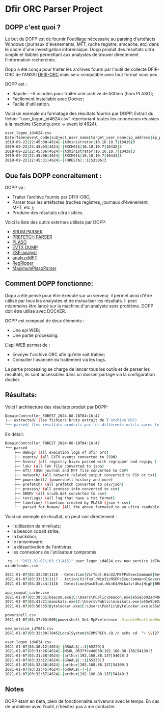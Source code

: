 # Dfir ORC Parser Project

## DOPP c'est quoi ?

Le but de DOPP est de fournir l'outillage nécessaire au parsing d'artéfacts Windows (journaux d'évenements, MFT, ruche registre, amcache, etc) dans le cadre d'une investigation inforensique.
Dopp produit des résultats ultra simple et lisibles permettant aux analystes de trouver directement l'information recherchée.

Dopp a été conçu pour traiter les archives fourni par l'outil de collecte DFIR-ORC de l'ANSSI [DFIR-ORC](https://github.com/dfir-orc) mais sera compatible avec tout format sous peu.

DOPP est :
* Rapide : ~5 minutes pour traiter une archive de 500mo (hors PLASO);
* Facilement installable avec Docker;
* Facile d'utilisation.


Voici un exemple du formatage des résultats fournis par DOPP: 
Extrait du fichier "user_logon_id4624.csv" répertoriant toutes les connexions réussies à la machine (Security.evtx -> event id 4624).

```bash
user_logon_id4624.csv
Date|Time|event_code|subject_user_name|target_user_name|ip_address|ip_port|logon_type
2019-09-22|22:45:00|4624|-|Administrator|10.10.10.7|10419|3
2019-09-22|22:45:03|4624|-|EXCH01$|10.10.10.7|10432|3
2019-09-22|22:45:06|4624|-|Administrator|10.10.10.7|10439|3
2019-09-22|22:45:06|4624|-|EXCH01$|10.10.10.7|10443|3
2019-09-22|22:45:31|4624|-|FOREST$|::1|52506|3
```

## Que fais DOPP concraitement :

DOPP va : 
* Traiter l'archive fournie par DFIR-ORC;
* Parser tous les artéfactes (ruches registres, journaux d'évènement, MFT, etc );
* Produire des résultats ultra lisibles.

Voici la liste des outils externes utilisés par DOPP: 

* [SRUM PARSER](https://github.com/MarkBaggett/srum-dump)
* [PREFETCH PARSER](http://www.505forensics.com)
* [PLASO](https://github.com/log2timeline/plaso)
* [EVTX DUMP](https://github.com/0xrawsec/golang-evtx)
* [ESE-analyst](https://github.com/MarkBaggett/ese-analyst)
* [analyzeMFT](https://github.com/rowingdude/analyzeMFT)
* [RegRipper](https://github.com/keydet89/RegRipper3.0)
* [MaximumPlasoParser](https://github.com/youhgo/maximumPlasoTimelineParser)

## Comment DOPP fonctionne:

Dopp a été pensé pour être éxécuté sur un serveur, il permet ainsi d'être utilisé par tous les analystes et de mutualiser les résultats. Il peut néanmoins être lancé sur la machine d'un analyste sans problème. DOPP doit être utilisé avec DOCKER.

DOPP est composé de deux éléments : 
* Une api WEB;
* Une partie processing.

L'api WEB permet de :
* Envoyer l'archive ORC afin qu'elle soit traitée;
* Consulter l'avancée du traitement via les logs.

La partie processing se charge de lancer tous les outils et de parser les résultats, ils sont accessibles dans un dossier partagé via la configuration docker.

## Résultats:

Voici l'architecture des résultats produit par DOPP:

```bash
DomainController_FOREST_2024-08-18T04:16:47
├── extracted/ (les fichiers bruts extrait de l'archive ORC)
└── parsed/ (les résultats produits par les différents outils aprés le parsing des artéfacts)
```

En détail: 

```bash
DomainController_FOREST_2024-08-18T04:16:47
└── parsed
    ├── debug/ (all execution logs of dfir orc)
    ├── events/ (all EVTX events converted to JSON)
    ├── hives/ (all registry hives parsed with regripper and regipy )
    ├── lnk/ (all lnk file converted to json)
    ├── mft/ (USN journal and MFT file converted to CSV)
    ├── network/ (all network related output converted to CSV or txt)
    ├── powershell/ (powershell history and more)
    ├── prefetch/ (all prefetch converted to csv/json)
    ├── process/ (all process info converted to csv)
    ├── SRUM/ (all srudb.dat converted to csv)
    ├── textLogs/ (all log that have a txt format)
    ├── timeline/ (timeline created by PLASO (json + csv)
    └── parsed_for_human/ (All the above formated to an ultra readable format)
```

Voici un exemple de résultat, on peut voir directement :
* l'utilisation de mimikatz;
* le beacon cobalt strike; 
* la backdoor;
* le ransomware;
* la désactivation de l'antivirus;
* les connexions de l'utilisateur compromis


```bash
 rg -i "2021-01-07\|03.(3|4|5)" user_logon_id4624.csv new_service_id7045.csv amcache.csv app_compat_cache.csv powershell.csv windefender.csv 
windefender.csv

2021-01-07|03:32:30|1116 - Detection|VirTool:Win32/MSFPsExecCommand|Severe|NT AUTHORITY\SYSTEM|Unknown|CmdLine:_C:\Windows\System32\cmd.exe /Q /c echo cd ^> \\127.0.0.1\C$\__output 2^>^&1 > C:\Windows\TEMP\execute.bat & C:\Windows\system32\cmd.exe /Q /c C:\Windows\TEMP\execute.bat & del C:\Windows\TEMP\execute.bat|Not Applicable
2021-01-07|03:33:13|1117 - Action|VirTool:Win32/MSFPsExecCommand|Severe|NT AUTHORITY\SYSTEM|Unknown|Remove
2021-01-07|03:35:44|1116 - Detection|HackTool:Win64/Mikatz!dha|High|BROCELIANDE\arthur|C:\Users\Public\beacon.exe|file:_C:\Users\Public\mimikatz.exe|Not Applicable

app_compat_cache.csv
2021-01-07|03:39:31|beacon.exe|C:\Users\Public\beacon.exe|e55e5b02ad40e9846a3cd83b00eec225fb98781c6f58a19697bf66a586f77672
2021-01-07|03:41:21|mimikatz.exe|C:\Users\Public\mimikatz.exe|e55e5b02ad40e9846a3cd83b00eec225fb98781c6f58a19697bf66a586f77672
2021-01-07|03:56:55|Bytelocker.exe|C:\Users\Public\Bytelocker.exe|e55e5b02ad40e9846a3cd83b00eec225fb98781c6f58a19697bf66a586f77672

powershell.csv
2021-01-07|03:37:03|600|powershell Set-MpPreference -DisableRealtimeMonitoring $true; Get-MpComputerStatus

new_service_id7045.csv
2021-01-07|03:32:30|7045|LocalSystem|%COMSPEC% /Q /c echo cd  ^> \\127.0.0.1\C$\__output 2^>^&1 > %TEMP%\execute.bat & %COMSPEC% /Q /c %TEMP%\execute.bat & del %TEMP%\execute.bat|BTOBTO

user_logon_id4624.csv
2021-01-07|03:30:12|4624|-|GRAAL$|::1|65229|3
2021-01-07|03:31:26|4624|-|MSOL_0537fce40030|192.168.88.136|54180|3
2021-01-07|03:31:38|4624|-|arthur|192.168.88.137|54028|3
2021-01-07|03:32:12|4624|-|GRAAL$|::1|65235|3
2021-01-07|03:32:30|4624|-|arthur|192.168.88.137|54100|3
2021-01-07|03:32:45|4624|-|GRAAL$|-|-|3
2021-01-07|03:32:57|4624|-|arthur|192.168.88.137|54140|3
```




## Notes

DOPP étant en béta, plein de fonctionnalité arriverons avec le temps.
En cas de problème avec l'outil, n'hésitez pas à me contacter.






